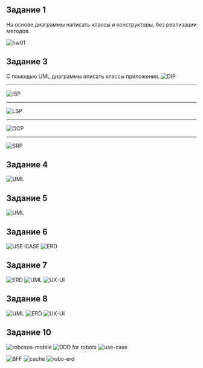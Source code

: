 ## Задание 1
На основе диаграммы написать классы и конструкторы, без реализации методов.

![hw01](hw01/hw01.png)

## Задание 3
С помощью UML диаграммы описать классы приложения.
![DIP](hw03/DIP/DIP.png)
___
![ISP](hw03/ISP/ISP.png)
___
![LSP](hw03/LSP/LSP.png)
___
![OCP](hw03/OCP/OCP.png)
___
![SRP](hw03/SRP/SRP.png)
## Задание 4
![UML](hw04/UML.png)

## Задание 5
![UML](hw05/UML.png)

## Задание 6
![USE-CASE](hw06/USE-CASE.png)
![ERD](hw06/ERD.png)

## Задание 7
![ERD](hw07/ERD.jpg)
![UML](hw07/UML.png)
![UX-UI](hw07/UX-UI.png)

## Задание 8
![UML](hw08/UML.png)
![ERD](hw08/ERD.png)
![UX-UI](hw08/UX-UI.png)


## Задание 10
![robosos-mobile](hw10/a/robosos-mobile.PNG)
![DDD for robots](hw10/b/DDD-for-robots.PNG)
![use-case](hw10/c/use-case.PNG)

[//]: # (![swagger]&#40;hw10/d/swagger.PNG&#41;)
[//]: # (![swagger2]&#40;hw10/d/swagger2.PNG&#41;)

![BFF](hw10/e/BFF.PNG)
![cache](hw10/f/cache.PNG)
![robo-erd](hw10/g/robo-erd.PNG)